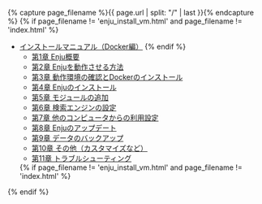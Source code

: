 {% capture page_filename %}{{ page.url | split: "/" | last }}{% endcapture %}
{% if page_filename != 'enju_install_vm.html' and page_filename != 'index.html' %}
<ul class="toc">
<li><a href="enju_install_vm.html">インストールマニュアル（Docker編）</a>
{% endif %}
<ul>
<li><a {% if page_filename == 'enju_install_vm_1.html' %} class="active" {% endif %} href="enju_install_vm_1.html">第1章 Enju概要</a></li>
<li><a {% if page_filename == 'enju_install_vm_2.html' %} class="active" {% endif %} href="enju_install_vm_2.html">第2章 Enjuを動作させる方法</a></li>
<li><a {% if page_filename == 'enju_install_vm_3.html' %} class="active" {% endif %} href="enju_install_vm_3.html">第3章 動作環境の確認とDockerのインストール</a></li>
<li><a {% if page_filename == 'enju_install_vm_4.html' %} class="active" {% endif %} href="enju_install_vm_4.html">第4章 Enjuのインストール</a></li>
<li><a {% if page_filename == 'enju_install_vm_5.html' %} class="active" {% endif %} href="enju_install_vm_5.html">第5章 モジュールの追加</a></li>
<li><a {% if page_filename == 'enju_install_vm_6.html' %} class="active" {% endif %} href="enju_install_vm_6.html">第6章 検索エンジンの設定</a></li>
<li><a {% if page_filename == 'enju_install_vm_7.html' %} class="active" {% endif %} href="enju_install_vm_7.html">第7章 他のコンピュータからの利用設定</a></li>
<li><a {% if page_filename == 'enju_install_vm_8.html' %} class="active" {% endif %} href="enju_install_vm_8.html">第8章 Enjuのアップデート</a></li>
<li><a {% if page_filename == 'enju_install_vm_9.html' %} class="active" {% endif %} href="enju_install_vm_9.html">第9章 データのバックアップ</a></li>
<li><a {% if page_filename == 'enju_install_vm_10.html' %} class="active" {% endif %} href="enju_install_vm_10.html">第10章 その他（カスタマイズなど）</a></li>
<li><a {% if page_filename == 'enju_install_vm_11.html' %} class="active" {% endif %} href="enju_install_vm_11.html">第11章 トラブルシューティング</a></li>
</ul>
{% if page_filename != 'enju_install_vm.html' and page_filename != 'index.html' %}
</li>
</ul>
{% endif %}
